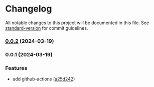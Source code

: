 # Changelog

All notable changes to this project will be documented in this file. See [standard-version](https://github.com/conventional-changelog/standard-version) for commit guidelines.

### [0.0.2](https://github.com/SolidZORO/test-github-actions-deploy-gh-pages/compare/v0.0.1...v0.0.2) (2024-03-19)

### 0.0.1 (2024-03-19)


### Features

* add github-actions ([a25d242](https://github.com/SolidZORO/test-github-actions-deploy-gh-pages/commit/a25d24289836e1c6e418368de07d48af2cb794d8))
